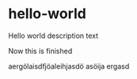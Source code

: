 hello-world
===========

Hello world description text

Now this is finished

aergölaisdfjöaleihjasdö asöija ergasd

